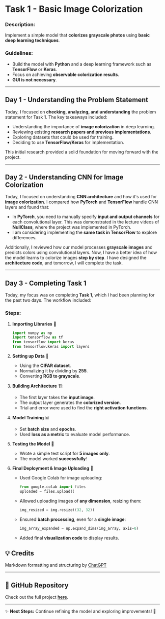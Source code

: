 # Task 1 - Basic Image Colorization

### Description:
Implement a simple model that **colorizes grayscale photos** using **basic deep learning techniques**.

### Guidelines:
- Build the model with **Python** and a deep learning framework such as **TensorFlow** or **Keras**.
- Focus on achieving **observable colorization results**.
- **GUI is not necessary**.

---

## Day 1 - Understanding the Problem Statement

Today, I focused on **checking, analyzing, and understanding** the problem statement for Task 1. The key takeaways included:

- Understanding the importance of **image colorization** in deep learning.
- Reviewing existing **research papers and previous implementations**.
- Exploring datasets that could be used for training.
- Deciding to use **TensorFlow/Keras** for implementation.

This initial research provided a solid foundation for moving forward with the project.

---

## Day 2 - Understanding CNN for Image Colorization

Today, I focused on understanding **CNN architecture** and how it's used for **image colorization**. I compared how **PyTorch** and **TensorFlow** handle CNN layers and found that:

- In **PyTorch**, you need to manually specify **input and output channels** for each convolutional layer. This was demonstrated in the lecture videos of **NullClass**, where the project was implemented in PyTorch.
- I am considering implementing the **same task in TensorFlow** to explore differences.

Additionally, I reviewed how our model processes **grayscale images** and predicts colors using convolutional layers. Now, I have a better idea of how the model learns to colorize images **step by step**. I have designed the **architecture code**, and tomorrow, I will complete the task.

---

## Day 3 - Completing Task 1

Today, my focus was on completing **Task 1**, which I had been planning for the past two days. The workflow included:

### Steps:

1. **Importing Libraries** 📌
   ```python
   import numpy as np
   import tensorflow as tf
   from tensorflow import keras
   from tensorflow.keras import layers
   ```

2. **Setting up Data** 📂
   - Using the **CIFAR dataset**.
   - Normalizing it by dividing by **255**.
   - Converting **RGB to grayscale**.

3. **Building Architecture** 🏗️
   - The first layer takes the **input image**.
   - The output layer generates the **colorized version**.
   - Trial and error were used to find the **right activation functions**.

4. **Model Training** 📊
   - Set **batch size** and **epochs**.
   - Used **loss as a metric** to evaluate model performance.

5. **Testing the Model** 🧪
   - Wrote a simple test script for **5 images only**.
   - The model worked **successfully**!

6. **Final Deployment & Image Uploading** 📸
   - Used Google Colab for image uploading:
     ```python
     from google.colab import files
     uploaded = files.upload()
     ```
   - Allowed uploading images of **any dimension**, resizing them:
     ```python
     img_resized = img.resize((32, 32))
     ```
   - Ensured **batch processing**, even for a **single image**:
     ```python
     img_array_expanded = np.expand_dims(img_array, axis=0)
     ```
   - Added final **visualization code** to display results.
## 💡 Credits
Markdown formatting and structuring by [ChatGPT](https://openai.com/chatgpt)

---

## 🔗 GitHub Repository
Check out the full project **[here](https://github.com/Sohamm25/Internship---NullClass/blob/main/task1.ipynb)**.

---

✨ **Next Steps:** Continue refining the model and exploring improvements! 🚀
